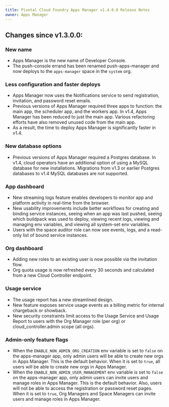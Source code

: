 ```yaml
---
title: Pivotal Cloud Foundry Apps Manager v1.4.0.0 Release Notes
owner: Apps Manager
---
```


## Changes since v1.3.0.0:

### New name

* Apps Manager is the new name of Developer Console.
* The push-console errand has been renamed push-apps-manager and now deploys to the `apps-manager` space in the `system` org.

### Less configuration and faster deploys

* Apps Manager now uses the Notifications service to send registration, invitation, and password reset emails.
* Previous versions of Apps Manager required three apps to function: the main app, the scheduler app, and the workers app. In v1.4, Apps Manager has been reduced to just the main app. Various refactoring efforts have also removed unused code from the main app.
* As a result, the time to deploy Apps Manager is significantly faster in v1.4.

### New database options

* Previous versions of Apps Manager required a Postgres database. In v1.4, cloud operators have an additional option of using a MySQL database for new installations. Migrations from v1.3 or earlier Postgres databases to v1.4 MySQL databases are not supported.

### App dashboard

* New streaming logs feature enables developers to monitor app and platform activity in real-time from the browser.
* New usability improvements include better workflows for creating and binding service instances, seeing when an app was last pushed, seeing which buildpack was used to deploy, viewing recent logs, viewing and managing env variables, and viewing all system-set env variables.
* Users with the space auditor role can now see events, logs, and a read-only list of bound service instances.

### Org dashboard

* Adding new roles to an existing user is now possible via the invitation flow.
* Org quota usage is now refreshed every 30 seconds and calculated from a new Cloud Controller endpoint.

### Usage service

* The usage report has a new streamlined design.
* New feature exposes service usage events as a billing metric for internal chargeback or showback.
* New security constraints limit access to the Usage Service and Usage Report to users with the Org Manager role (per org) or cloud_controller.admin scope (all orgs).

### Admin-only feature flags
* When the `ENABLE_NON_ADMIN_ORG_CREATION` env variable is set to `false` on the apps-manager app, only admin users will be able to create new orgs in Apps Manager. This is the default behavior. When it is set to `true`, all users will be able to create new orgs in Apps Manager.
* When the `ENABLE_NON_ADMIN_USER_MANAGEMENT` env variable is set to `false` on the apps-manager app, only admin users can invite users and manage roles in Apps Manager. This is the default behavior. Also, users will not be able to access the registration or password reset pages. When it is set to `true`, Org Managers and Space Managers can invite users and manage roles in Apps Manager.